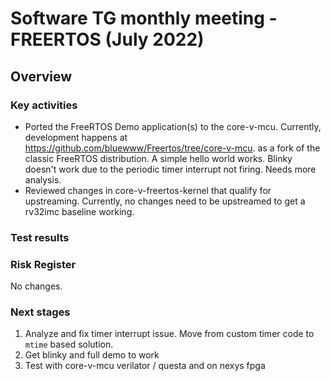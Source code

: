 # Software TG monthly meeting - FREERTOS (July 2022)
## Overview

### Key activities
* Ported the FreeRTOS Demo application(s) to the core-v-mcu. Currently,
  development happens at https://github.com/bluewww/Freertos/tree/core-v-mcu. as
  a fork of the classic FreeRTOS distribution. A simple hello world works.
  Blinky doesn't work due to the periodic timer interrupt not firing. Needs more
  analysis.
* Reviewed changes in core-v-freertos-kernel that qualify for upstreaming.
  Currently, no changes need to be upstreamed to get a rv32imc baseline
  working.

### Test results

### Risk Register

No changes.

### Next stages
  1. Analyze and fix timer interrupt issue. Move from custom timer code to
     `mtime` based solution.
  2. Get blinky and full demo to work
  3. Test with core-v-mcu verilator / questa and on nexys fpga

